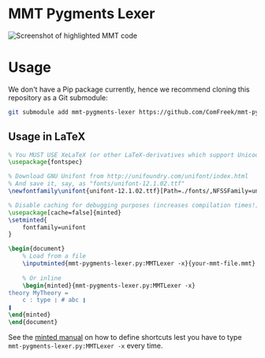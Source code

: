 # MMT Pygments Lexer

![Screenshot of highlighted MMT code](https://user-images.githubusercontent.com/1827709/59698193-7523c300-91ef-11e9-8c4b-80ec2d3e4a40.png)

# Usage

We don't have a Pip package currently, hence we recommend cloning this repository as a Git submodule:

```bash
git submodule add mmt-pygments-lexer https://github.com/ComFreek/mmt-pygments-lexer.git
```

## Usage in LaTeX

```tex
% You MUST USE XeLaTeX (or other LaTeX-derivatives which support Unicode)
\usepackage{fontspec}

% Download GNU Unifont from http://unifoundry.com/unifont/index.html
% And save it, say, as "fonts/unifont-12.1.02.ttf"
\newfontfamily\unifont{unifont-12.1.02.ttf}[Path=./fonts/,NFSSFamily=unifont]

% Disable caching for debugging purposes (increases compilation times!)
\usepackage[cache=false]{minted}
\setminted{
	fontfamily=unifont
}

\begin{document}
	% Load from a file
	\inputminted{mmt-pygments-lexer.py:MMTLexer -x}{your-mmt-file.mmt}
	
	% Or inline
	\begin{minted}{mmt-pygments-lexer.py:MMTLexer -x}
theory MyTheory =
	c : type ❘ # abc ❙
❚
\end{minted}
\end{document}
```

See the [minted manual](https://ctan.org/pkg/minted) on how to define shortcuts lest you have to type `mmt-pygments-lexer.py:MMTLexer -x` every time.